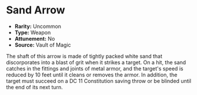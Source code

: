 # Sand Arrow

- **Rarity:** Uncommon
- **Type:** Weapon
- **Attunement:** No
- **Source:** Vault of Magic

The shaft of this arrow is made of tightly packed white sand that discorporates into a blast of grit when it strikes a target. On a hit, the sand catches in the fittings and joints of metal armor, and the target's speed is reduced by 10 feet until it cleans or removes the armor. In addition, the target must succeed on a DC 11 Constitution saving throw or be blinded until the end of its next turn.
